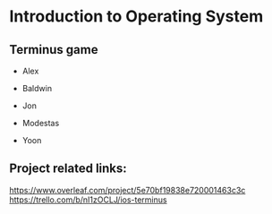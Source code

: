 # Introduction to Operating System

## Terminus game


* Alex

* Baldwin

* Jon

* Modestas

* Yoon

## Project related links:
https://www.overleaf.com/project/5e70bf19838e720001463c3c
https://trello.com/b/nI1zOCLJ/ios-terminus
